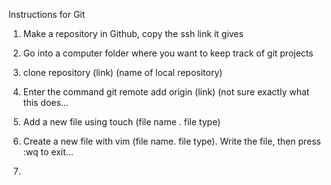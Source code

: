 Instructions for Git

1. Make a repository in Github, copy the ssh link it gives

2. Go into a computer folder where you want to keep track of git projects

3. clone repository (link) (name of local repository)

4. Enter the command git remote add origin (link) (not sure exactly what this does...

5. Add a new file using touch (file name . file type)

6. Create a new file with vim (file name. file type). Write the file, then press :wq to exit...

7. 
